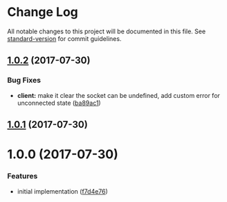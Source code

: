 # Change Log

All notable changes to this project will be documented in this file. See [standard-version](https://github.com/conventional-changelog/standard-version) for commit guidelines.

<a name="1.0.2"></a>
## [1.0.2](https://github.com/SimonSchick/BlitzortungAPI/compare/v1.0.1...v1.0.2) (2017-07-30)


### Bug Fixes

* **client:** make it clear the socket can be undefined, add custom error for unconnected state ([ba89ac1](https://github.com/SimonSchick/BlitzortungAPI/commit/ba89ac1))



<a name="1.0.1"></a>
## [1.0.1](https://github.com/SimonSchick/BlitzortungAPI/compare/v1.0.0...v1.0.1) (2017-07-30)



<a name="1.0.0"></a>
# 1.0.0 (2017-07-30)


### Features

* initial implementation ([f7d4e76](https://github.com/SimonSchick/BlitzortungAPI/commit/f7d4e76))
